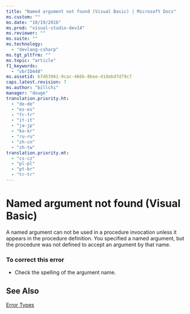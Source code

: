 ```yaml
---
title: "Named argument not found (Visual Basic) | Microsoft Docs"
ms.custom: ""
ms.date: "10/19/2016"
ms.prod: "visual-studio-dev14"
ms.reviewer: ""
ms.suite: ""
ms.technology: 
  - "devlang-csharp"
ms.tgt_pltfrm: ""
ms.topic: "article"
f1_keywords: 
  - "vbrID448"
ms.assetid: b7d63962-9cac-466b-8bee-41debd7d79c7
caps.latest.revision: 7
ms.author: "billchi"
manager: "douge"
translation.priority.ht: 
  - "de-de"
  - "es-es"
  - "fr-fr"
  - "it-it"
  - "ja-jp"
  - "ko-kr"
  - "ru-ru"
  - "zh-cn"
  - "zh-tw"
translation.priority.mt: 
  - "cs-cz"
  - "pl-pl"
  - "pt-br"
  - "tr-tr"
---
```

# Named argument not found (Visual Basic)
A named argument can not be used in a procedure invocation unless it appears in the procedure definition. You specified a named argument, but the procedure was not defined to accept an argument by that name.  
  
### To correct this error  
  
-   Check the spelling of the argument name.  
  
## See Also  
 [Error Types](../Topic/Error%20Types%20\(Visual%20Basic\).md)